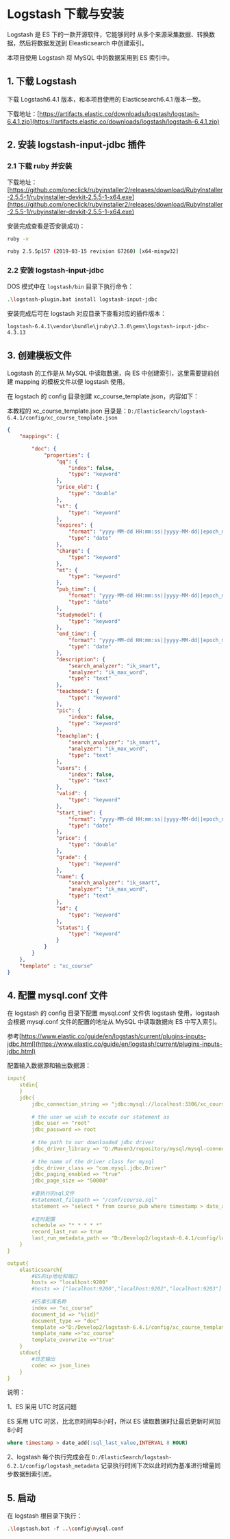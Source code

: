 # Logstash 下载与安装

Logstash 是 ES 下的一款开源软件，它能够同时 从多个来源采集数据、转换数据，然后将数据发送到 Eleasticsearch 中创建索引。

本项目使用 Logstash 将 MySQL 中的数据采用到 ES 索引中。

## 1. 下载 Logstash

下载 Logstash6.4.1 版本，和本项目使用的 Elasticsearch6.4.1 版本一致。

下载地址：[https://artifacts.elastic.co/downloads/logstash/logstash-6.4.1.zip](https://artifacts.elastic.co/downloads/logstash/logstash-6.4.1.zip)

## 2. 安装 logstash-input-jdbc 插件

### 2.1 下载 ruby 并安装

下载地址：[https://github.com/oneclick/rubyinstaller2/releases/download/RubyInstaller-2.5.5-1/rubyinstaller-devkit-2.5.5-1-x64.exe](https://github.com/oneclick/rubyinstaller2/releases/download/RubyInstaller-2.5.5-1/rubyinstaller-devkit-2.5.5-1-x64.exe)

安装完成查看是否安装成功：

```bash
ruby -v

ruby 2.5.5p157 (2019-03-15 revision 67260) [x64-mingw32]
```

### 2.2 安装 logstash-input-jdbc

DOS 模式中在 `logstash/bin` 目录下执行命令：

```bash
.\logstash-plugin.bat install logstash-input-jdbc
```

安装完成后可在 logstash 对应目录下查看对应的插件版本：

`logstash-6.4.1\vendor\bundle\jruby\2.3.0\gems\logstash-input-jdbc-4.3.13`

## 3. 创建模板文件

Logstash 的工作是从 MySQL 中读取数据，向 ES 中创建索引，这里需要提前创建 mapping 的模板文件以便 logstash 使用。

在 logstach 的 config 目录创建 xc_course_template.json，内容如下：

本教程的 xc_course_template.json 目录是：`D:/ElasticSearch/logstash-6.4.1/config/xc_course_template.json`

```json
{
	"mappings": {

		"doc": {
			"properties": {
				"qq": {
					"index": false,
					"type": "keyword"
				},
				"price_old": {
					"type": "double"
				},
				"st": {
					"type": "keyword"
				},
				"expires": {
					"format": "yyyy-MM-dd HH:mm:ss||yyyy-MM-dd||epoch_millis",
					"type": "date"
				},
				"charge": {
					"type": "keyword"
				},
				"mt": {
					"type": "keyword"
				},
				"pub_time": {
					"format": "yyyy-MM-dd HH:mm:ss||yyyy-MM-dd||epoch_millis",
					"type": "date"
				},
				"studymodel": {
					"type": "keyword"
				},
				"end_time": {
					"format": "yyyy-MM-dd HH:mm:ss||yyyy-MM-dd||epoch_millis",
					"type": "date"
				},
				"description": {
					"search_analyzer": "ik_smart",
					"analyzer": "ik_max_word",
					"type": "text"
				},
				"teachmode": {
					"type": "keyword"
				},
				"pic": {
					"index": false,
					"type": "keyword"
				},
				"teachplan": {
					"search_analyzer": "ik_smart",
					"analyzer": "ik_max_word",
					"type": "text"
				},
				"users": {
					"index": false,
					"type": "text"
				},
				"valid": {
					"type": "keyword"
				},
				"start_time": {
					"format": "yyyy-MM-dd HH:mm:ss||yyyy-MM-dd||epoch_millis",
					"type": "date"
				},
				"price": {
					"type": "double"
				},
				"grade": {
					"type": "keyword"
				},
				"name": {
					"search_analyzer": "ik_smart",
					"analyzer": "ik_max_word",
					"type": "text"
				},
				"id": {
					"type": "keyword"
				},
				"status": {
					"type": "keyword"
				}
			}
		}
	},
	"template" : "xc_course"
}
```

## 4. 配置 mysql.conf 文件

在 logstash 的 config 目录下配置 mysql.conf 文件供 logstash 使用，logstash 会根据 mysql.conf 文件的配置的地址从 MySQL 中读取数据向 ES 中写入索引。

参考[https://www.elastic.co/guide/en/logstash/current/plugins-inputs-jdbc.html](https://www.elastic.co/guide/en/logstash/current/plugins-inputs-jdbc.html)

配置输入数据源和输出数据源：

```yml
input{
	stdin{
	}
	jdbc{
		jdbc_connection_string => "jdbc:mysql://localhost:3306/xc_course?useUnicode=true&characterEncoding=utf-8&useSSL=true&serverTimezone=UTC"
		
		# the user we wish to excute our statement as
		jdbc_user => "root"
		jdbc_password => root
		
		# the path to our downloaded jdbc driver  
		jdbc_driver_library => "D:/Maven3/repository/mysql/mysql-connector-java/5.1.37/mysql-connector-java-5.1.37.jar"
		
		# the name of the driver class for mysql
		jdbc_driver_class => "com.mysql.jdbc.Driver"
		jdbc_paging_enabled => "true"
		jdbc_page_size => "50000"
		
		#要执行的sql文件
		#statement_filepath => "/conf/course.sql"
		statement => "select * from course_pub where timestamp > date_add(:sql_last_value,INTERVAL 8 HOUR)"
		
		#定时配置
		schedule => "* * * * *"
		record_last_run => true
		last_run_metadata_path => "D:/Develop2/logstash-6.4.1/config/logstash_metadata"
	}
}

output{
	elasticsearch{
		#ES的ip地址和端口
		hosts => "localhost:9200"
		#hosts => ["localhost:9200","localhost:9202","localhost:9203"]
		
		#ES索引库名称
		index => "xc_course"
		document_id => "%{id}"
		document_type => "doc"
		template =>"D:/Develop2/logstash-6.4.1/config/xc_course_template.json"
		template_name =>"xc_course"
		template_overwrite =>"true"	
	}
	stdout{
		#日志输出
		codec => json_lines
	}
}
```

说明：

1、ES 采用 UTC 时区问题

ES 采用 UTC 时区，比北京时间早8小时，所以 ES 读取数据时让最后更新时间加8小时

```sql
where timestamp > date_add(:sql_last_value,INTERVAL 8 HOUR)
```

2、logstash 每个执行完成会在 `D:/ElasticSearch/logstash-6.2.1/config/logstash_metadata` 记录执行时间下次以此时间为基准进行增量同步数据到索引库。

## 5. 启动

在 logstash 根目录下执行：

```bash
.\logstash.bat ‐f ..\config\mysql.conf
```
